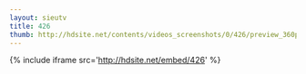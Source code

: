 ```yaml
---
layout: sieutv
title: 426
thumb: http://hdsite.net/contents/videos_screenshots/0/426/preview_360p.mp4.jpg
---
```

{% include iframe src='http://hdsite.net/embed/426' %}
 
